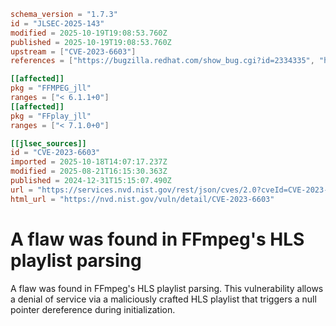 ```toml
schema_version = "1.7.3"
id = "JLSEC-2025-143"
modified = 2025-10-19T19:08:53.760Z
published = 2025-10-19T19:08:53.760Z
upstream = ["CVE-2023-6603"]
references = ["https://bugzilla.redhat.com/show_bug.cgi?id=2334335", "https://bugzilla.redhat.com/show_bug.cgi?id=2334335"]

[[affected]]
pkg = "FFMPEG_jll"
ranges = ["< 6.1.1+0"]
[[affected]]
pkg = "FFplay_jll"
ranges = ["< 7.1.0+0"]

[[jlsec_sources]]
id = "CVE-2023-6603"
imported = 2025-10-18T14:07:17.237Z
modified = 2025-08-21T16:15:30.363Z
published = 2024-12-31T15:15:07.490Z
url = "https://services.nvd.nist.gov/rest/json/cves/2.0?cveId=CVE-2023-6603"
html_url = "https://nvd.nist.gov/vuln/detail/CVE-2023-6603"
```

# A flaw was found in FFmpeg's HLS playlist parsing

A flaw was found in FFmpeg's HLS playlist parsing. This vulnerability allows a denial of service via a maliciously crafted HLS playlist that triggers a null pointer dereference during initialization.

